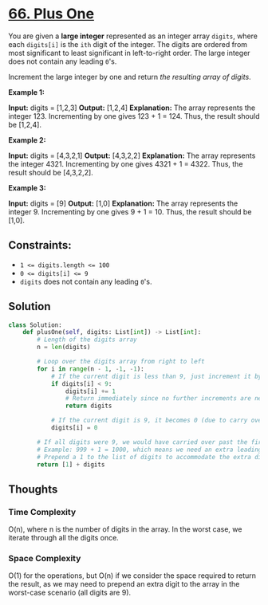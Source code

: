 # [66. Plus One](https://leetcode.com/problems/plus-one/)

You are given a **large integer** represented as an integer array `digits`, where each `digits[i]` is the `ith` digit of the integer. The digits are ordered from most significant to least significant in left-to-right order. The large integer does not contain any leading `0`'s.

Increment the large integer by one and return *the resulting array of digits*.

**Example 1:**

**Input:** digits = [1,2,3]
**Output:** [1,2,4]
**Explanation:** The array represents the integer 123.
Incrementing by one gives 123 + 1 = 124.
Thus, the result should be [1,2,4].

**Example 2:**

**Input:** digits = [4,3,2,1]
**Output:** [4,3,2,2]
**Explanation:** The array represents the integer 4321.
Incrementing by one gives 4321 + 1 = 4322.
Thus, the result should be [4,3,2,2].

**Example 3:**

**Input:** digits = [9]
**Output:** [1,0]
**Explanation:** The array represents the integer 9.
Incrementing by one gives 9 + 1 = 10.
Thus, the result should be [1,0].

## **Constraints:**

- `1 <= digits.length <= 100`
- `0 <= digits[i] <= 9`
- `digits` does not contain any leading `0`'s.

## Solution

```python
class Solution:
    def plusOne(self, digits: List[int]) -> List[int]:
        # Length of the digits array
        n = len(digits)

        # Loop over the digits array from right to left
        for i in range(n - 1, -1, -1):
            # If the current digit is less than 9, just increment it by 1
            if digits[i] < 9:
                digits[i] += 1
                # Return immediately since no further increments are needed
                return digits

            # If the current digit is 9, it becomes 0 (due to carry over)
            digits[i] = 0

        # If all digits were 9, we would have carried over past the first digit
        # Example: 999 + 1 = 1000, which means we need an extra leading 1
        # Prepend a 1 to the list of digits to accommodate the extra digit
        return [1] + digits


```

## Thoughts

### Time Complexity

O(n), where n is the number of digits in the array. In the worst case, we iterate through all the digits once.

### Space Complexity

O(1) for the operations, but O(n) if we consider the space required to return the result, as we may need to prepend an extra digit to the array in the worst-case scenario (all digits are 9).
